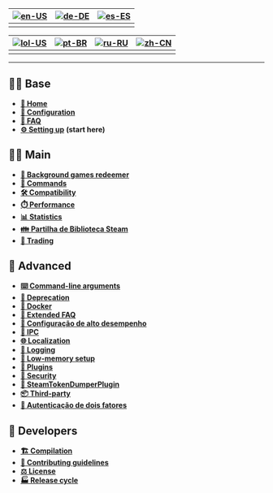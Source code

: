 | [![en-US](https://raw.githubusercontent.com/hjnilsson/country-flags/master/png100px/us.png)](https://github.com/JustArchiNET/ArchiSteamFarm/wiki/Home) | [![de-DE](https://raw.githubusercontent.com/hjnilsson/country-flags/master/png100px/de.png)](https://github.com/JustArchiNET/ArchiSteamFarm/wiki/Home-de-DE) | [![es-ES](https://raw.githubusercontent.com/hjnilsson/country-flags/master/png100px/es.png)](https://github.com/JustArchiNET/ArchiSteamFarm/wiki/Home-es-ES) |
| ------------------------------------------------------------------------------------------------------------------------------------------------------ | ------------------------------------------------------------------------------------------------------------------------------------------------------------ | ------------------------------------------------------------------------------------------------------------------------------------------------------------ |
|                                                                                                                                                        |                                                                                                                                                              |                                                                                                                                                              |

| [![lol-US](https://raw.githubusercontent.com/JustArchiNET/ArchiSteamFarm/main/resources/lol-US.png)](https://github.com/JustArchiNET/ArchiSteamFarm/wiki/Home-lol-US) | [![pt-BR](https://raw.githubusercontent.com/hjnilsson/country-flags/master/png100px/br.png)](https://github.com/JustArchiNET/ArchiSteamFarm/wiki/Home-pt-BR) | [![ru-RU](https://raw.githubusercontent.com/hjnilsson/country-flags/master/png100px/ru.png)](https://github.com/JustArchiNET/ArchiSteamFarm/wiki/Home-ru-RU) | [![zh-CN](https://raw.githubusercontent.com/hjnilsson/country-flags/master/png100px/cn.png)](https://github.com/JustArchiNET/ArchiSteamFarm/wiki/Home-zh-CN) |
| --------------------------------------------------------------------------------------------------------------------------------------------------------------------- | ------------------------------------------------------------------------------------------------------------------------------------------------------------ | ------------------------------------------------------------------------------------------------------------------------------------------------------------ | ------------------------------------------------------------------------------------------------------------------------------------------------------------ |
|                                                                                                                                                                       |                                                                                                                                                              |                                                                                                                                                              |                                                                                                                                                              |

***

## 👨‍🏫 Base

* **[🏡 Home](https://github.com/JustArchiNET/ArchiSteamFarm/wiki/Home)**
* **[🔧 Configuration](https://github.com/JustArchiNET/ArchiSteamFarm/wiki/Configuration)**
* **[💬 FAQ](https://github.com/JustArchiNET/ArchiSteamFarm/wiki/FAQ)**
* **[⚙️ Setting up](https://github.com/JustArchiNET/ArchiSteamFarm/wiki/Setting-up)** **(start here)**


## 👨‍🎓️ Main

* **[👥 Background games redeemer](https://github.com/JustArchiNET/ArchiSteamFarm/wiki/Background-games-redeemer)**
* **[📢 Commands](https://github.com/JustArchiNET/ArchiSteamFarm/wiki/Commands)**
* **[🛠️ Compatibility](https://github.com/JustArchiNET/ArchiSteamFarm/wiki/Compatibility)**
* **[⏱️ Performance](https://github.com/JustArchiNET/ArchiSteamFarm/wiki/Performance)**
* **[📊 Statistics](https://github.com/JustArchiNET/ArchiSteamFarm/wiki/Statistics)**
* **[👪 Partilha de Biblioteca Steam](https://github.com/JustArchiNET/ArchiSteamFarm/wiki/Steam-Family-Sharing)**
* **[🔄 Trading](https://github.com/JustArchiNET/ArchiSteamFarm/wiki/Trading)**


## 🧙 Advanced

* **[⌨️ Command-line arguments](https://github.com/JustArchiNET/ArchiSteamFarm/wiki/Command-line-arguments)**
* **[🚧 Deprecation](https://github.com/JustArchiNET/ArchiSteamFarm/wiki/Deprecation)**
* **[🐳 Docker](https://github.com/JustArchiNET/ArchiSteamFarm/wiki/Docker)**
* **[🤔 Extended FAQ](https://github.com/JustArchiNET/ArchiSteamFarm/wiki/Extended-FAQ)**
* **[🚀 Configuração de alto desempenho](https://github.com/JustArchiNET/ArchiSteamFarm/wiki/High-performance-setup)**
* **[🔗 IPC](https://github.com/JustArchiNET/ArchiSteamFarm/wiki/IPC)**
* **[🌐 Localization](https://github.com/JustArchiNET/ArchiSteamFarm/wiki/Localization)**
* **[📝 Logging](https://github.com/JustArchiNET/ArchiSteamFarm/wiki/Logging)**
* **[💾 Low-memory setup](https://github.com/JustArchiNET/ArchiSteamFarm/wiki/Low-memory-setup)**
* **[🔌 Plugins](https://github.com/JustArchiNET/ArchiSteamFarm/wiki/Plugins)**
* **[🔐 Security](https://github.com/JustArchiNET/ArchiSteamFarm/wiki/Security)**
* **[🧩 SteamTokenDumperPlugin](https://github.com/JustArchiNET/ArchiSteamFarm/wiki/SteamTokenDumperPlugin)**
* **[📦 Third-party](https://github.com/JustArchiNET/ArchiSteamFarm/wiki/Third-party)**
* **[📵 Autenticação de dois fatores](https://github.com/JustArchiNET/ArchiSteamFarm/wiki/Two-factor-authentication)**


## 👷 Developers

* **[🏗️ Compilation](https://github.com/JustArchiNET/ArchiSteamFarm/wiki/Compilation)**
* **[🤝 Contributing guidelines](https://github.com/JustArchiNET/ArchiSteamFarm/blob/main/.github/CONTRIBUTING.md)**
* **[⚖️ License](https://github.com/JustArchiNET/ArchiSteamFarm/wiki/License)**
* **[🏭 Release cycle](https://github.com/JustArchiNET/ArchiSteamFarm/wiki/Release-cycle)**
